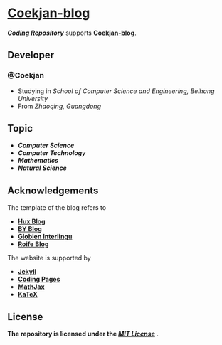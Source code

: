 **[Coekjan-blog](https://coekjan.cn)**
============================================

***[Coding Repository](https://coekjan.coding.net/public/coekjan/blog/git/files)*** supports **[Coekjan-blog](https://coekjan.cn)**.

## Developer

### @Coekjan
* Studying in *School of Computer Science and Engineering, Beihang University*
* From *Zhaoqing, Guangdong*

## Topic

* ***Computer Science***
* ***Computer Technology***
* ***Mathematics***
* ***Natural Science***

## Acknowledgements

The template of the blog refers to

* **[Hux Blog](https://github.com/Huxpro/huxpro.github.io)**
* **[BY Blog](https://github.com/qiubaiying/qiubaiying.github.io)**
* **[Globien Interlingu](https://github.com/globien/globien.github.io)**
* **[Roife Blog](https://github.com/roife/roife.github.io)**

The website is supported by
* **[Jekyll](https://jekyllrb.com/)**
* **[Coding Pages](https://help.coding.net/docs/pages/intro.html)**
* **[MathJax](https://www.mathjax.org/)**
* **[KaTeX](https://katex.org/)**

## License

**The repository is licensed under the *[MIT License](https://github.com/Coekjan/coekjan.github.io/blob/main/LICENSE)*** .
